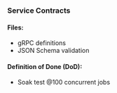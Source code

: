 ### Service Contracts

#### Files:

- gRPC definitions
- JSON Schema validation

#### Definition of Done (DoD):

- Soak test @100 concurrent jobs
